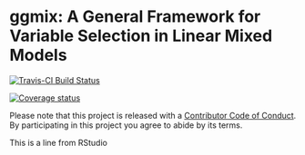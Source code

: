# ggmix: A General Framework for Variable Selection in Linear Mixed Models

[![Travis-CI Build Status](https://travis-ci.org/sahirbhatnagar/ggmix.svg?branch=master)](https://travis-ci.org/sahirbhatnagar/ggmix)
<!--[![CRAN_Status_Badge](http://www.r-pkg.org/badges/version/ggmix)](https://cran.r-project.org/package=ggmix)-->
[![Coverage status](https://codecov.io/gh/sahirbhatnagar/ggmix/branch/master/graph/badge.svg)](https://codecov.io/github/sahirbhatnagar/ggmix?branch=master)

Please note that this project is released with a [Contributor Code of Conduct](CONDUCT.md). By participating in this project you agree to abide by its terms.

This is a line from RStudio